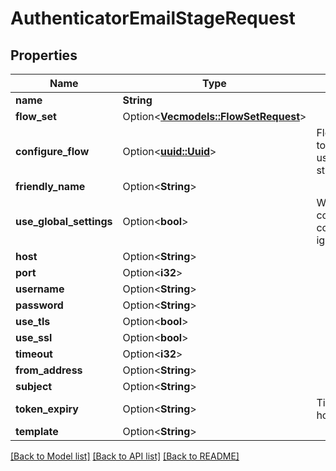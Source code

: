 # AuthenticatorEmailStageRequest

## Properties

Name | Type | Description | Notes
------------ | ------------- | ------------- | -------------
**name** | **String** |  | 
**flow_set** | Option<[**Vec<models::FlowSetRequest>**](FlowSetRequest.md)> |  | [optional]
**configure_flow** | Option<[**uuid::Uuid**](uuid::Uuid.md)> | Flow used by an authenticated user to configure this Stage. If empty, user will not be able to configure this stage. | [optional]
**friendly_name** | Option<**String**> |  | [optional]
**use_global_settings** | Option<**bool**> | When enabled, global Email connection settings will be used and connection settings below will be ignored. | [optional]
**host** | Option<**String**> |  | [optional]
**port** | Option<**i32**> |  | [optional]
**username** | Option<**String**> |  | [optional]
**password** | Option<**String**> |  | [optional]
**use_tls** | Option<**bool**> |  | [optional]
**use_ssl** | Option<**bool**> |  | [optional]
**timeout** | Option<**i32**> |  | [optional]
**from_address** | Option<**String**> |  | [optional]
**subject** | Option<**String**> |  | [optional]
**token_expiry** | Option<**String**> | Time the token sent is valid (Format: hours=3,minutes=17,seconds=300). | [optional]
**template** | Option<**String**> |  | [optional]

[[Back to Model list]](../README.md#documentation-for-models) [[Back to API list]](../README.md#documentation-for-api-endpoints) [[Back to README]](../README.md)


